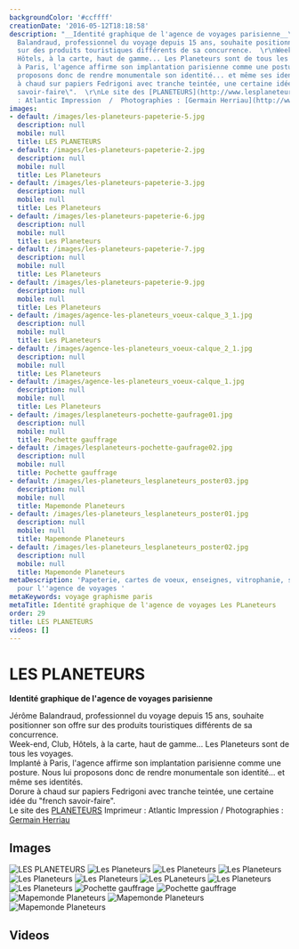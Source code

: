 ```yaml
---
backgroundColor: '#ccffff'
creationDate: '2016-05-12T18:18:58'
description: "__Identité graphique de l'agence de voyages parisienne__\r\n\r\nJérôme
  Balandraud, professionnel du voyage depuis 15 ans, souhaite positionner son offre
  sur des produits touristiques différents de sa concurrence.  \r\nWeek-end, Club,
  Hôtels, à la carte, haut de gamme... Les Planeteurs sont de tous les voyages.   \r\nImplanté
  à Paris, l'agence affirme son implantation parisienne comme une posture. Nous lui
  proposons donc de rendre monumentale son identité... et même ses identités.   \r\nDorure
  à chaud sur papiers Fedrigoni avec tranche teintée, une certaine idée du \"french
  savoir-faire\".  \r\nLe site des [PLANETEURS](http://www.lesplaneteurs.fr)\r\nImprimeur
  : Atlantic Impression  /  Photographies : [Germain Herriau](http://www.germainherriau.com)"
images:
- default: /images/les-planeteurs-papeterie-5.jpg
  description: null
  mobile: null
  title: LES PLANETEURS
- default: /images/les-planeteurs-papeterie-2.jpg
  description: null
  mobile: null
  title: Les Planeteurs
- default: /images/les-planeteurs-papeterie-3.jpg
  description: null
  mobile: null
  title: Les Planeteurs
- default: /images/les-planeteurs-papeterie-6.jpg
  description: null
  mobile: null
  title: Les Planeteurs
- default: /images/les-planeteurs-papeterie-7.jpg
  description: null
  mobile: null
  title: Les Planeteurs
- default: /images/les-planeteurs-papeterie-9.jpg
  description: null
  mobile: null
  title: Les Planeteurs
- default: /images/agence-les-planeteurs_voeux-calque_3_1.jpg
  description: null
  mobile: null
  title: Les PLaneteurs
- default: /images/agence-les-planeteurs_voeux-calque_2_1.jpg
  description: null
  mobile: null
  title: Les Planeteurs
- default: /images/agence-les-planeteurs_voeux-calque_1.jpg
  description: null
  mobile: null
  title: Les Planeteurs
- default: /images/lesplaneteurs-pochette-gaufrage01.jpg
  description: null
  mobile: null
  title: Pochette gauffrage
- default: /images/lesplaneteurs-pochette-gaufrage02.jpg
  description: null
  mobile: null
  title: Pochette gauffrage
- default: /images/les-planeteurs_lesplaneteurs_poster03.jpg
  description: null
  mobile: null
  title: Mapemonde Planeteurs
- default: /images/les-planeteurs_lesplaneteurs_poster01.jpg
  description: null
  mobile: null
  title: Mapemonde Planeteurs
- default: /images/les-planeteurs_lesplaneteurs_poster02.jpg
  description: null
  mobile: null
  title: Mapemonde Planeteurs
metaDescription: 'Papeterie, cartes de voeux, enseignes, vitrophanie, site internet
  pour l''agence de voyages '
metaKeywords: voyage graphisme paris
metaTitle: Identité graphique de l'agence de voyages Les PLaneteurs
order: 29
title: LES PLANETEURS
videos: []
---
```


# LES PLANETEURS

__Identité graphique de l'agence de voyages parisienne__

Jérôme Balandraud, professionnel du voyage depuis 15 ans, souhaite positionner son offre sur des produits touristiques différents de sa concurrence.  
Week-end, Club, Hôtels, à la carte, haut de gamme... Les Planeteurs sont de tous les voyages.   
Implanté à Paris, l'agence affirme son implantation parisienne comme une posture. Nous lui proposons donc de rendre monumentale son identité... et même ses identités.   
Dorure à chaud sur papiers Fedrigoni avec tranche teintée, une certaine idée du "french savoir-faire".  
Le site des [PLANETEURS](http://www.lesplaneteurs.fr)
Imprimeur : Atlantic Impression  /  Photographies : [Germain Herriau](http://www.germainherriau.com)

## Images

![LES PLANETEURS](/images/les-planeteurs-papeterie-5.jpg)
![Les Planeteurs](/images/les-planeteurs-papeterie-2.jpg)
![Les Planeteurs](/images/les-planeteurs-papeterie-3.jpg)
![Les Planeteurs](/images/les-planeteurs-papeterie-6.jpg)
![Les Planeteurs](/images/les-planeteurs-papeterie-7.jpg)
![Les Planeteurs](/images/les-planeteurs-papeterie-9.jpg)
![Les PLaneteurs](/images/agence-les-planeteurs_voeux-calque_3_1.jpg)
![Les Planeteurs](/images/agence-les-planeteurs_voeux-calque_2_1.jpg)
![Les Planeteurs](/images/agence-les-planeteurs_voeux-calque_1.jpg)
![Pochette gauffrage](/images/lesplaneteurs-pochette-gaufrage01.jpg)
![Pochette gauffrage](/images/lesplaneteurs-pochette-gaufrage02.jpg)
![Mapemonde Planeteurs](/images/les-planeteurs_lesplaneteurs_poster03.jpg)
![Mapemonde Planeteurs](/images/les-planeteurs_lesplaneteurs_poster01.jpg)
![Mapemonde Planeteurs](/images/les-planeteurs_lesplaneteurs_poster02.jpg)

## Videos